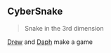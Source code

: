 ## CyberSnake

> Snake in the 3rd dimension

[Drew](https://github.com/drewbi) and [Daph](https://github.com/definitelyDaphne) make a game
